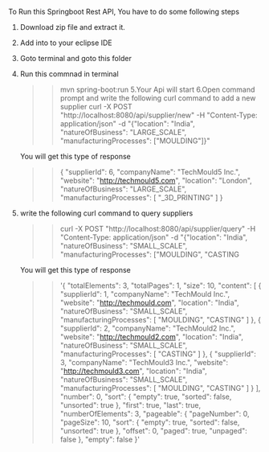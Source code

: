 To Run this Springboot Rest API, You have to do some following steps

1. Download zip file and extract it.
2. Add into to your eclipse IDE
3. Goto terminal and goto this folder
4. Run this commnad in terminal
   >>mvn spring-boot:run
5.Your Api will start
6.Open  command prompt and write the following curl command to add a new supplier
   >>curl -X POST "http://localhost:8080/api/supplier/new" -H "Content-Type: application/json" -d "{\"location\": \"India\", \"natureOfBusiness\": \"LARGE_SCALE\", \"manufacturingProcesses\": [\"MOULDING\"]}"
   
   You will get this type of response
   >>{
    "supplierId": 6,
    "companyName": "TechMould5 Inc.",
    "website": "http://techmould5.com",
    "location": "London",
    "natureOfBusiness": "LARGE_SCALE",
    "manufacturingProcesses": [
        "_3D_PRINTING"
    ]
}

7. write the following curl command to query suppliers
   >>curl -X POST "http://localhost:8080/api/supplier/query" -H "Content-Type: application/json" -d "{\"location\": \"India\", \"natureOfBusiness\": \"SMALL_SCALE\", \"manufacturingProcesses\": [\"MOULDING\", \"CASTING

   You will get this type of response
   >>'{
    "totalElements": 3,
    "totalPages": 1,
    "size": 10,
    "content": [
        {
            "supplierId": 1,
            "companyName": "TechMould Inc.",
            "website": "http://techmould.com",
            "location": "India",
            "natureOfBusiness": "SMALL_SCALE",
            "manufacturingProcesses": [
                "MOULDING",
                "CASTING"
            ]
        },
        {
            "supplierId": 2,
            "companyName": "TechMould2 Inc.",
            "website": "http://techmould2.com",
            "location": "India",
            "natureOfBusiness": "SMALL_SCALE",
            "manufacturingProcesses": [
                "CASTING"
            ]
        },
        {
            "supplierId": 3,
            "companyName": "TechMould3 Inc.",
            "website": "http://techmould3.com",
            "location": "India",
            "natureOfBusiness": "SMALL_SCALE",
            "manufacturingProcesses": [
                "MOULDING",
                "CASTING"
            ]
        }
    ],
    "number": 0,
    "sort": {
        "empty": true,
        "sorted": false,
        "unsorted": true
    },
    "first": true,
    "last": true,
    "numberOfElements": 3,
    "pageable": {
        "pageNumber": 0,
        "pageSize": 10,
        "sort": {
            "empty": true,
            "sorted": false,
            "unsorted": true
        },
        "offset": 0,
        "paged": true,
        "unpaged": false
    },
    "empty": false
}'
